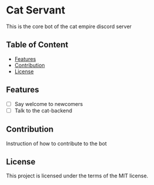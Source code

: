# Cat Servant
This is the core bot of the cat empire discord server

## Table of Content
- [Features](#features)
- [Contribution](#contribution)
- [License](#license)

## Features
- [ ] Say welcome to newcomers
- [ ] Talk to the cat-backend

## Contribution
Instruction of how to contribute to the bot

## License
This project is licensed under the terms of the MIT license.
